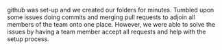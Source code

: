 github was set-up and we created our folders for minutes. Tumbled upon some issues doing commits and merging pull requests to adjoin all members of the team onto one place. However, we were able to solve the issues by having a team member accept all requests and help with the setup process.
